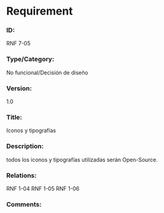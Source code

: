 # Requirement

### ID:

RNF 7-05

### Type/Category:

No funcional/Decisión de diseño

### Version:

1.0

### Title:

Iconos y tipografías

### Description:

todos los iconos y tipografías utilizadas serán Open-Source.

### Relations:
RNF 1-04
RNF 1-05
RNF 1-06

### Comments:

